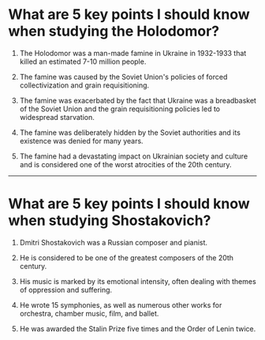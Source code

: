 
What are 5 key points I should know when studying the Holodomor?
================================================================
1. The Holodomor was a man-made famine in Ukraine in 1932-1933 that killed an estimated 7-10 million people.

2. The famine was caused by the Soviet Union's policies of forced collectivization and grain requisitioning.

3. The famine was exacerbated by the fact that Ukraine was a breadbasket of the Soviet Union and the grain requisitioning policies led to widespread starvation.

4. The famine was deliberately hidden by the Soviet authorities and its existence was denied for many years.

5. The famine had a devastating impact on Ukrainian society and culture and is considered one of the worst atrocities of the 20th century.







---

What are 5 key points I should know when studying Shostakovich?
===============================================================


1. Dmitri Shostakovich was a Russian composer and pianist.

2. He is considered to be one of the greatest composers of the 20th century.

3. His music is marked by its emotional intensity, often dealing with themes of oppression and suffering.

4. He wrote 15 symphonies, as well as numerous other works for orchestra, chamber music, film, and ballet.

5. He was awarded the Stalin Prize five times and the Order of Lenin twice.